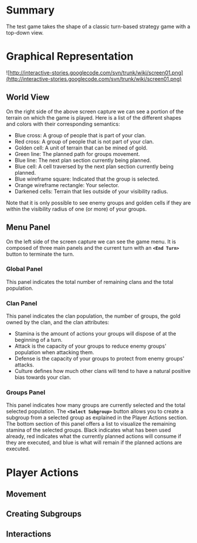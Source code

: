 # Summary #
The test game takes the shape of a classic turn-based strategy game with a top-down view.


# Graphical Representation #
![http://interactive-stories.googlecode.com/svn/trunk/wiki/screen01.png](http://interactive-stories.googlecode.com/svn/trunk/wiki/screen01.png)
## World View ##
On the right side of the above screen capture we can see a portion of the terrain on which the game is played. Here is a list of the different shapes and colors with their corresponding semantics:
  * Blue cross: A group of people that is part of your clan.
  * Red cross: A group of people that is not part of your clan.
  * Golden cell: A unit of terrain that can be mined of gold.
  * Green line: The planned path for groups movement.
  * Blue line: The next plan section currently being planned.
  * Blue cell: A cell traversed by the next plan section currently being planned.
  * Blue wireframe square: Indicated that the group is selected.
  * Orange wireframe rectangle: Your selector.
  * Darkened cells: Terrain that lies outside of your visibility radius.

Note that it is only possible to see enemy groups and golden cells if they are within the visibility radius of one (or more) of your groups.

## Menu Panel ##
On the left side of the screen capture we can see the game menu. It is composed of three main panels and the current turn with an **`<End Turn>`** button to terminate the turn.
### Global Panel ###
This panel indicates the total number of remaining clans and the total population.
### Clan Panel ###
This panel indicates the clan population, the number of groups, the gold owned by the clan, and the clan attributes:
  * Stamina is the amount of actions your groups will dispose of at the beginning of a turn.
  * Attack is the capacity of your groups to reduce enemy groups' population when attacking them.
  * Defense is the capacity of your groups to protect from enemy groups' attacks.
  * Culture defines how much other clans will tend to have a natural positive bias towards your clan.
### Groups Panel ###
This panel indicates how many groups are currently selected and the total selected population.
The **`<Select Subgroup>`** button allows you to create a subgroup from a selected group as explained in the Player Actions section.
The bottom section of this panel offers a list to visualize the remaining stamina of the selected groups. Black indicates what has been used already, red indicates what the currently planned actions will consume if they are executed, and blue is what will remain if the planned actions are executed.

# Player Actions #
## Movement ##
## Creating Subgroups ##
## Interactions ##